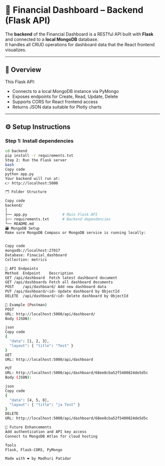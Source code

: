 
# 🐍 Financial Dashboard – Backend (Flask API)

The **backend** of the Financial Dashboard is a RESTful API built with **Flask** and connected to a **local MongoDB** database.  
It handles all CRUD operations for dashboard data that the React frontend visualizes.

---

## 🧠 Overview

This Flask API:
- Connects to a local MongoDB instance via PyMongo
- Exposes endpoints for Create, Read, Update, Delete
- Supports CORS for React frontend access
- Returns JSON data suitable for Plotly charts

---

## ⚙️ Setup Instructions

### Step 1: Install dependencies
```bash
cd backend
pip install -r requirements.txt
Step 2: Run the Flask server
bash
Copy code
python app.py
Your backend will run at:
👉 http://localhost:5000

🗂️ Folder Structure

Copy code
backend/
│
├── app.py                # Main Flask API
├── requirements.txt      # Backend dependencies
└── README.md
🗃️ MongoDB Setup
Make sure MongoDB Compass or MongoDB service is running locally:


Copy code
mongodb://localhost:27017
Database: Finacial_dashboard
Collection: metrics

🔗 API Endpoints
Method	Endpoint	Description
GET	/api/dashboard	Fetch latest dashboard document
GET	/api/dashboards	Fetch all dashboard documents
POST	/api/dashboard/	Add new dashboard data
PUT	/api/dashboard/<id>	Update dashboard by ObjectId
DELETE	/api/dashboard/<id>	Delete dashboard by ObjectId

🧪 Example (Postman)
POST
URL: http://localhost:5000/api/dashboard/
Body (JSON):

json
Copy code
{
  "data": [1, 2, 3],
  "layout": { "title": "Test" }
}
GET
URL: http://localhost:5000/api/dashboard

PUT
URL: http://localhost:5000/api/dashboard/68ee8cba52f5400824de5d5c
Body (JSON):

json
Copy code
{
  "data": [4, 5, 8],
  "layout": { "title": "ja Test" }
}
DELETE
URL: http://localhost:5000/api/dashboard/68ee8cba52f5400824de5d5c

🧭 Future Enhancements
Add authentication and API key access
Connect to MongoDB Atlas for cloud hosting

Tools
Flask, Flask-CORS, PyMongo

Made with ❤️ by Madhuri Patidar
